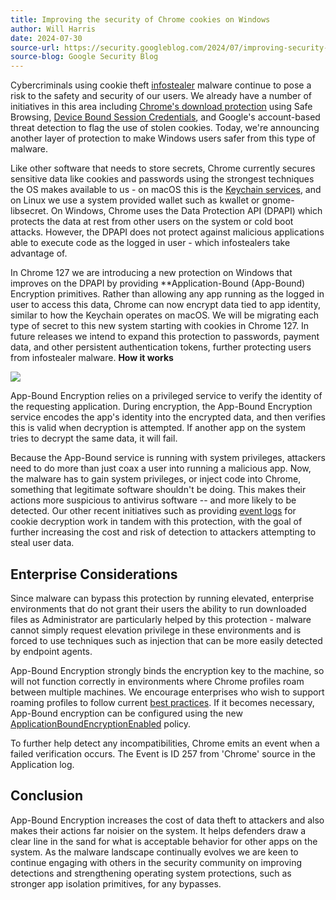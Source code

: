 ```yaml
---
title: Improving the security of Chrome cookies on Windows
author: Will Harris
date: 2024-07-30
source-url: https://security.googleblog.com/2024/07/improving-security-of-chrome-cookies-on.html
source-blog: Google Security Blog
---
```


Cybercriminals using cookie theft [infostealer](https://cloud.google.com/blog/products/identity-security/a-year-in-the-cybersecurity-trenches-with-mandiant-managed-defense) malware continue to pose a risk to the safety and security of our users. We already have a number of initiatives in this area including [Chrome's download protection](https://security.googleblog.com/2024/07/building-security-into-redesigned.html) using Safe Browsing, [Device Bound Session Credentials](https://blog.chromium.org/2024/04/fighting-cookie-theft-using-device.html), and Google's account-based threat detection to flag the use of stolen cookies. Today, we're announcing another layer of protection to make Windows users safer from this type of malware.

Like other software that needs to store secrets, Chrome currently secures sensitive data like cookies and passwords using the strongest techniques the OS makes available to us - on macOS this is the [Keychain services](https://developer.apple.com/documentation/security/keychain_services/), and on Linux we use a system provided wallet such as kwallet or gnome-libsecret. On Windows, Chrome uses the Data Protection API (DPAPI) which protects the data at rest from other users on the system or cold boot attacks. However, the DPAPI does not protect against malicious applications able to execute code as the logged in user - which infostealers take advantage of.

In Chrome 127 we are introducing a new protection on Windows that improves on the DPAPI by providing **Application-Bound (App-Bound) Encryption primitives. Rather than allowing any app running as the logged in user to access this data, Chrome can now encrypt data tied to app identity, similar to how the Keychain operates on macOS.
We will be migrating each type of secret to this new system starting with cookies in Chrome 127. In future releases we intend to expand this protection to passwords, payment data, and other persistent authentication tokens, further protecting users from infostealer malware.
**How it works**

[![](https://blogger.googleusercontent.com/img/b/R29vZ2xl/AVvXsEgpjkAClX2VvgsIhLi2zAmvRwVMPEeJqUhqisKHIKxbfGAwh8p8-V7Ixct5azzn_jYfJYo2izWnGcbkVh3cabbCLVQQQsJAJagvFPCFJsx4MibauJqnLVymQYdhdGGc53q3wSJSeTPQ6vyxXosJ-tJRKuaaoV7_J_E2KB9glSZ1m3NSEwEBj-duevgROHlM/s16000/Screenshot%202024-07-26%202.15.06%20PM.png)](https://blogger.googleusercontent.com/img/b/R29vZ2xl/AVvXsEgpjkAClX2VvgsIhLi2zAmvRwVMPEeJqUhqisKHIKxbfGAwh8p8-V7Ixct5azzn_jYfJYo2izWnGcbkVh3cabbCLVQQQsJAJagvFPCFJsx4MibauJqnLVymQYdhdGGc53q3wSJSeTPQ6vyxXosJ-tJRKuaaoV7_J_E2KB9glSZ1m3NSEwEBj-duevgROHlM/s1416/Screenshot%202024-07-26%202.15.06%20PM.png)

App-Bound Encryption relies on a privileged service to verify the identity of the requesting application. During encryption, the App-Bound Encryption service encodes the app's identity into the encrypted data, and then verifies this is valid when decryption is attempted. If another app on the system tries to decrypt the same data, it will fail.

Because the App-Bound service is running with system privileges, attackers need to do more than just coax a user into running a malicious app. Now, the malware has to gain system privileges, or inject code into Chrome, something that legitimate software shouldn't be doing. This makes their actions more suspicious to antivirus software -- and more likely to be detected. Our other recent initiatives such as providing [event logs](https://security.googleblog.com/2024/04/detecting-browser-data-theft-using.html) for cookie decryption work in tandem with this protection, with the goal of further increasing the cost and risk of detection to attackers attempting to steal user data.

## Enterprise Considerations

Since malware can bypass this protection by running elevated, enterprise environments that do not grant their users the ability to run downloaded files as Administrator are particularly helped by this protection - malware cannot simply request elevation privilege in these environments and is forced to use techniques such as injection that can be more easily detected by endpoint agents.

App-Bound Encryption strongly binds the encryption key to the machine, so will not function correctly in environments where Chrome profiles roam between multiple machines. We encourage enterprises who wish to support roaming profiles to follow current [best practices](https://support.google.com/chrome/a/answer/7349337). If it becomes necessary, App-Bound encryption can be configured using the new [ApplicationBoundEncryptionEnabled](https://chromeenterprise.google/policies/#ApplicationBoundEncryptionEnabled) policy.

To further help detect any incompatibilities, Chrome emits an event when a failed verification occurs. The Event is ID 257 from 'Chrome' source in the Application log.

## Conclusion

App-Bound Encryption increases the cost of data theft to attackers and also makes their actions far noisier on the system. It helps defenders draw a clear line in the sand for what is acceptable behavior for other apps on the system. As the malware landscape continually evolves we are keen to continue engaging with others in the security community on improving detections and strengthening operating system protections, such as stronger app isolation primitives, for any bypasses.
